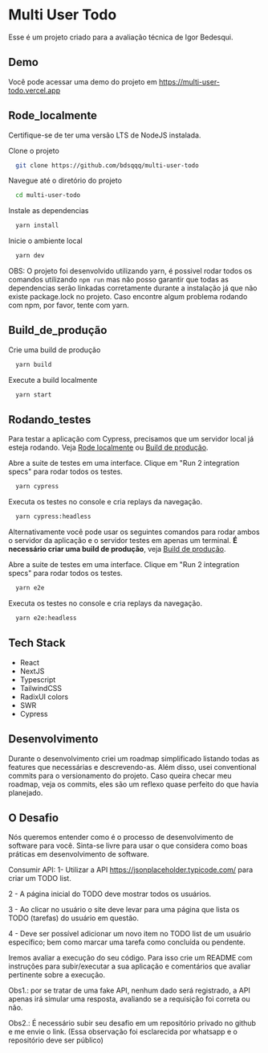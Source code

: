 
# Multi User Todo

Esse é um projeto criado para a avaliação técnica de Igor Bedesqui.
## Demo
Você pode acessar uma demo do projeto em https://multi-user-todo.vercel.app

## Rode_localmente

Certifique-se de ter uma versão LTS de NodeJS instalada. 

Clone o projeto

```bash
  git clone https://github.com/bdsqqq/multi-user-todo
```

Navegue até o diretório do projeto
```bash
  cd multi-user-todo
```

Instale as dependencias
```bash
  yarn install
```

Inicie o ambiente local
```bash
  yarn dev
```


OBS:
O projeto foi desenvolvido utilizando yarn, é possivel rodar todos os comandos utilizando `npm run` mas não posso garantir que todas as dependencias serão linkadas corretamente durante a instalação já que não existe package.lock no projeto. Caso encontre algum problema rodando com npm, por favor, tente com yarn.


## Build_de_produção

Crie uma build de produção
```bash
  yarn build
```

Execute a build localmente
```bash
  yarn start
```


## Rodando_testes

Para testar a aplicação com Cypress, precisamos que um servidor local já esteja rodando. Veja [Rode localmente](#Rode_localmente) ou [Build de produção](Build_de_produção).

Abre a suite de testes em uma interface. Clique em "Run 2 integration specs" para rodar todos os testes.
```bash
  yarn cypress
```

Executa os testes no console e cria replays da navegação.
```bash
  yarn cypress:headless
```

Alternativamente você pode usar os seguintes comandos para rodar ambos o servidor da aplicação e o servidor testes em apenas um terminal. **É necessário criar uma build de produção**, veja [Build de produção](Build_de_produção).

Abre a suite de testes em uma interface. Clique em "Run 2 integration specs" para rodar todos os testes.
```bash
  yarn e2e
```

Executa os testes no console e cria replays da navegação.
```bash
  yarn e2e:headless
```

## Tech Stack

- React
- NextJS
- Typescript
- TailwindCSS
- RadixUI colors
- SWR
- Cypress
## Desenvolvimento
Durante o desenvolvimento criei um roadmap simplificado listando todas as features que necessárias e descrevendo-as. Além disso, usei conventional commits para o versionamento do projeto. Caso queira checar meu roadmap, veja os commits, eles são um reflexo quase perfeito do que havia planejado.
## O Desafio
Nós queremos entender como é o processo de desenvolvimento de software para você. Sinta-se livre para usar o que considera como boas práticas em desenvolvimento de software.

Consumir API:
1- Utilizar a API https://jsonplaceholder.typicode.com/ para criar um TODO list.

2 - A página inicial do TODO deve mostrar todos os usuários.

3 - Ao clicar no usuário o site deve levar para uma página que lista os TODO (tarefas) do usuário em questão.

4 - Deve ser possível adicionar um novo item no TODO list de um usuário específico; bem como marcar uma tarefa como concluída ou pendente.

Iremos avaliar a execução do seu código. Para isso crie um README com instruções para subir/executar a sua aplicação e comentários que avaliar pertinente sobre a execução.

 

Obs1.: por se tratar de uma fake API, nenhum dado será registrado, a API apenas irá simular uma resposta, avaliando se a requisição foi correta ou não.

Obs2.: É necessário subir seu desafio em um repositório privado no github e me envie o link. (Essa observação foi esclarecida por whatsapp e o repositório deve ser público)
